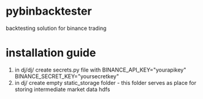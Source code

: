 # pybinbacktester
backtesting solution for binance trading

# installation guide
1) in dj/dj/ create secrets.py file with 
BINANCE_API_KEY="yourapikey"
BINANCE_SECRET_KEY="yoursecretkey"
2) in dj/ create empty static_storage folder - this folder serves as
place for storing intermediate market data hdfs
